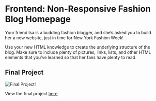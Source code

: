 # Frontend: Non-Responsive Fashion Blog Homepage

Your friend Isa is a budding fashion blogger, and she’s asked you to build her a new website, just in time for New York Fashion Week!

Use your new HTML knowledge to create the underlying structure of the blog. Make sure to include plenty of pictures, links, lists, and other HTML elements that you’ve learned so that her fans have plenty to read.




## Final Project 


![Final Project!](https://github.com/osita-igwe/17.fashionBlog-frontend-homepage/blob/main/blog.gif)<br>

View the final project [here](https://osita-igwe.github.io/17.fashionBlog-frontend-homepage/)
